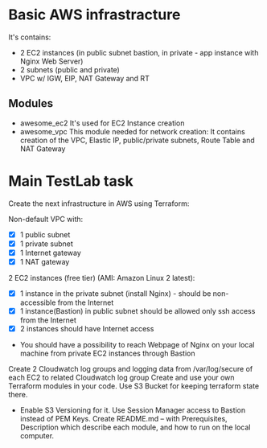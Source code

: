 # Basic AWS infrastracture

It's contains:

- 2 EC2 instances (in public subnet bastion, in private - app instance with Nginx Web Server)
- 2 subnets (public and private)
- VPC w/ IGW, EIP, NAT Gateway and RT 

## Modules
- awesome_ec2 
It's used for EC2 Instance creation
- awesome_vpc
This module needed for network creation:
It contains creation of the VPC, Elastic IP, public/private subnets, Route Table and NAT Gateway





# Main TestLab task

Create the next infrastructure in AWS using Terraform:

Non-default VPC with:
  -  [x] 1 public subnet 
  -  [x] 1 private subnet
  -  [x] 1 Internet gateway
  -  [x] 1 NAT gateway

2 EC2 instances (free tier) (AMI: Amazon Linux 2 latest):
  -  [x] 1 instance in the private subnet (install Nginx) - should be non-accessible from the Internet 
  -  [x] 1 instance(Bastion) in public subnet should be allowed only ssh access from the Internet 
  -  [x] 2 instances should have Internet access
  -  You should have a possibility to reach Webpage of Nginx on your local machine from private EC2 instances through Bastion



Create 2 Cloudwatch log groups and logging data from /var/log/secure of each EC2 to related Cloudwatch log group
Create and use your own Terraform modules in your code. 
Use S3 Bucket for keeping terraform state there. 
  -   Enable S3 Versioning for it. 
Use Session Manager access to Bastion instead of PEM Keys. 
Create README.md – with Prerequisites, Description which describe each module, and how to run on the local computer.
